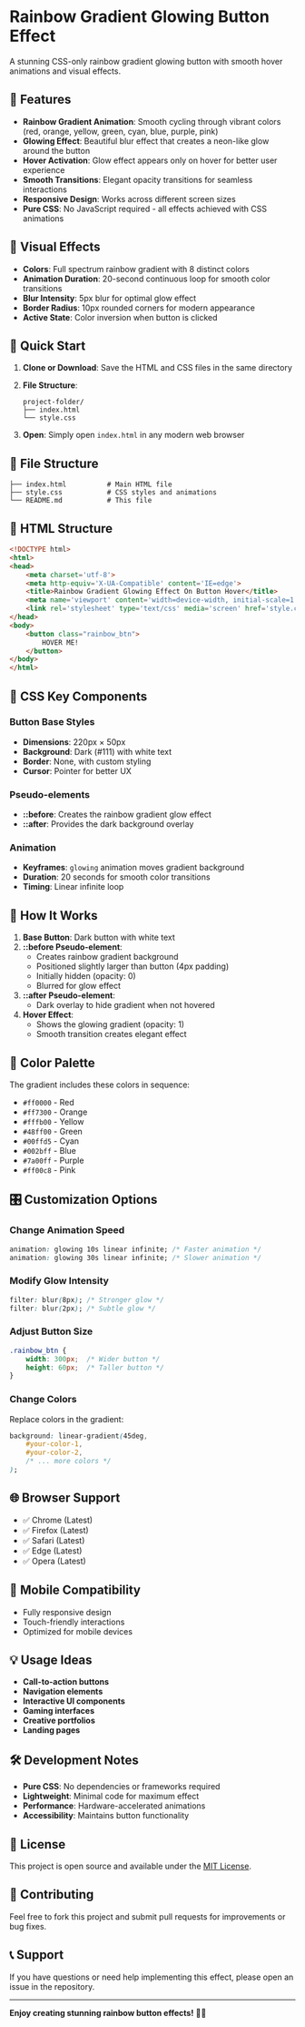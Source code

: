 # Rainbow Gradient Glowing Button Effect

A stunning CSS-only rainbow gradient glowing button with smooth hover animations and visual effects.

## 🌈 Features

- **Rainbow Gradient Animation**: Smooth cycling through vibrant colors (red, orange, yellow, green, cyan, blue, purple, pink)
- **Glowing Effect**: Beautiful blur effect that creates a neon-like glow around the button
- **Hover Activation**: Glow effect appears only on hover for better user experience
- **Smooth Transitions**: Elegant opacity transitions for seamless interactions
- **Responsive Design**: Works across different screen sizes
- **Pure CSS**: No JavaScript required - all effects achieved with CSS animations

## 🎨 Visual Effects

- **Colors**: Full spectrum rainbow gradient with 8 distinct colors
- **Animation Duration**: 20-second continuous loop for smooth color transitions
- **Blur Intensity**: 5px blur for optimal glow effect
- **Border Radius**: 10px rounded corners for modern appearance
- **Active State**: Color inversion when button is clicked

## 🚀 Quick Start

1. **Clone or Download**: Save the HTML and CSS files in the same directory
2. **File Structure**:





   ```
   project-folder/
   ├── index.html
   └── style.css
   ```
3. **Open**: Simply open `index.html` in any modern web browser

## 📁 File Structure

```
├── index.html          # Main HTML file
├── style.css           # CSS styles and animations
└── README.md           # This file
```

## 🔧 HTML Structure

```html
<!DOCTYPE html>
<html>
<head>
    <meta charset='utf-8'>
    <meta http-equiv='X-UA-Compatible' content='IE=edge'>
    <title>Rainbow Gradient Glowing Effect On Button Hover</title>
    <meta name='viewport' content='width=device-width, initial-scale=1'>
    <link rel='stylesheet' type='text/css' media='screen' href='style.css'>
</head>
<body>
    <button class="rainbow_btn">
        HOVER ME!
    </button>
</body>
</html>
```

## 🎨 CSS Key Components

### Button Base Styles
- **Dimensions**: 220px × 50px
- **Background**: Dark (#111) with white text
- **Border**: None, with custom styling
- **Cursor**: Pointer for better UX

### Pseudo-elements
- **::before**: Creates the rainbow gradient glow effect
- **::after**: Provides the dark background overlay

### Animation
- **Keyframes**: `glowing` animation moves gradient background
- **Duration**: 20 seconds for smooth color transitions
- **Timing**: Linear infinite loop

## 🎯 How It Works

1. **Base Button**: Dark button with white text
2. **::before Pseudo-element**: 
   - Creates rainbow gradient background
   - Positioned slightly larger than button (4px padding)
   - Initially hidden (opacity: 0)
   - Blurred for glow effect
3. **::after Pseudo-element**: 
   - Dark overlay to hide gradient when not hovered
4. **Hover Effect**: 
   - Shows the glowing gradient (opacity: 1)
   - Smooth transition creates elegant effect

## 🌈 Color Palette

The gradient includes these colors in sequence:
- `#ff0000` - Red
- `#ff7300` - Orange
- `#fffb00` - Yellow
- `#48ff00` - Green
- `#00ffd5` - Cyan
- `#002bff` - Blue
- `#7a00ff` - Purple
- `#ff00c8` - Pink

## 🎛️ Customization Options

### Change Animation Speed
```css
animation: glowing 10s linear infinite; /* Faster animation */
animation: glowing 30s linear infinite; /* Slower animation */
```

### Modify Glow Intensity
```css
filter: blur(8px); /* Stronger glow */
filter: blur(2px); /* Subtle glow */
```

### Adjust Button Size
```css
.rainbow_btn {
    width: 300px;  /* Wider button */
    height: 60px;  /* Taller button */
}
```

### Change Colors
Replace colors in the gradient:
```css
background: linear-gradient(45deg,
    #your-color-1,
    #your-color-2,
    /* ... more colors */
);
```

## 🌐 Browser Support

- ✅ Chrome (Latest)
- ✅ Firefox (Latest)
- ✅ Safari (Latest)
- ✅ Edge (Latest)
- ✅ Opera (Latest)

## 📱 Mobile Compatibility

- Fully responsive design
- Touch-friendly interactions
- Optimized for mobile devices

## 💡 Usage Ideas

- **Call-to-action buttons**
- **Navigation elements**
- **Interactive UI components**
- **Gaming interfaces**
- **Creative portfolios**
- **Landing pages**

## 🛠️ Development Notes

- **Pure CSS**: No dependencies or frameworks required
- **Lightweight**: Minimal code for maximum effect
- **Performance**: Hardware-accelerated animations
- **Accessibility**: Maintains button functionality

## 📄 License

This project is open source and available under the [MIT License](LICENSE).

## 🤝 Contributing

Feel free to fork this project and submit pull requests for improvements or bug fixes.

## 📞 Support

If you have questions or need help implementing this effect, please open an issue in the repository.

---

**Enjoy creating stunning rainbow button effects!** 🌈✨

